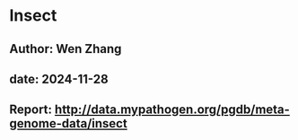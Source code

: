 # Insect
## Author: Wen Zhang
## date: 2024-11-28
## Report: http://data.mypathogen.org/pgdb/meta-genome-data/insect
